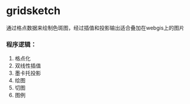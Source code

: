 # gridsketch

通过格点数据来绘制色斑图，经过插值和投影输出适合叠加在webgis上的图片

### 程序逻辑：

1. 格点化
2. 双线性插值
3. 墨卡托投影
4. 绘图
5. 切图
6. 图例